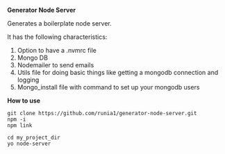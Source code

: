 **Generator Node Server**

Generates a boilerplate node server.

It has the following characteristics:

1. Option to have a .nvmrc file
2. Mongo DB
3. Nodemailer to send emails 
4. Utils file for doing basic things like getting a mongodb connection and logging
5. Mongo_install file with command to set up your mongodb users

**How to use**

```
git clone https://github.com/runia1/generator-node-server.git
npm -i
npm link

cd my_project_dir
yo node-server
```